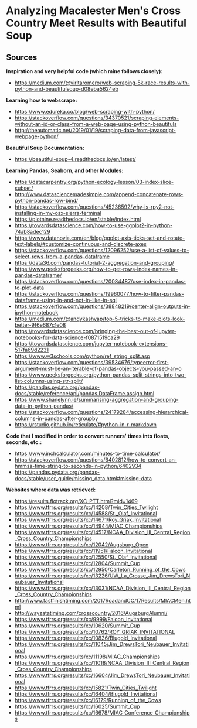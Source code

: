 # Analyzing Macalester Men's Cross Country Meet Results with Beautiful Soup

## Sources

**Inspiration and very helpful code (which mine follows closely):**

* https://medium.com/@viritaromero/web-scraping-5k-race-results-with-python-and-beautifulsoup-d08eba5624eb

**Learning how to webscrape:**

* https://www.edureka.co/blog/web-scraping-with-python/
* https://stackoverflow.com/questions/34370521/scraping-elements-without-an-id-or-class-from-a-web-page-using-python-beautifuls
* http://theautomatic.net/2019/01/19/scraping-data-from-javascript-webpage-python/

**Beautiful Soup Documentation:**

* https://beautiful-soup-4.readthedocs.io/en/latest/

**Learning Pandas, Seaborn, and other Modules:**

* https://datacarpentry.org/python-ecology-lesson/03-index-slice-subset/
* http://www.datasciencemadesimple.com/append-concatenate-rows-python-pandas-row-bind/
* https://stackoverflow.com/questions/45236592/why-is-rpy2-not-installing-in-my-osx-sierra-terminal
* https://plotnine.readthedocs.io/en/stable/index.html
* https://towardsdatascience.com/how-to-use-ggplot2-in-python-74ab8adec129
* https://www.datanovia.com/en/blog/ggplot-axis-ticks-set-and-rotate-text-labels/#customize-continuous-and-discrete-axes
* https://stackoverflow.com/questions/12096252/use-a-list-of-values-to-select-rows-from-a-pandas-dataframe
* https://data36.com/pandas-tutorial-2-aggregation-and-grouping/
* https://www.geeksforgeeks.org/how-to-get-rows-index-names-in-pandas-dataframe/
* https://stackoverflow.com/questions/20084487/use-index-in-pandas-to-plot-data
* https://stackoverflow.com/questions/19960077/how-to-filter-pandas-dataframe-using-in-and-not-in-like-in-sql
* https://stackoverflow.com/questions/38848219/center-align-outputs-in-ipython-notebook
* https://medium.com/@andykashyap/top-5-tricks-to-make-plots-look-better-9f6e687c1e08
* https://towardsdatascience.com/bringing-the-best-out-of-jupyter-notebooks-for-data-science-f0871519ca29
* https://towardsdatascience.com/jupyter-notebook-extensions-517fa69d2231
* https://www.w3schools.com/python/ref_string_split.asp
* https://stackoverflow.com/questions/39534676/typeerror-first-argument-must-be-an-iterable-of-pandas-objects-you-passed-an-o
* https://www.geeksforgeeks.org/python-pandas-split-strings-into-two-list-columns-using-str-split/
* https://pandas.pydata.org/pandas-docs/stable/reference/api/pandas.DataFrame.assign.html
* https://www.shanelynn.ie/summarising-aggregation-and-grouping-data-in-python-pandas/
* https://stackoverflow.com/questions/24179284/accessing-hierarchical-columns-in-pandas-after-groupby
* https://rstudio.github.io/reticulate/#python-in-r-markdown

**Code that I modified in  order to convert runners' times into floats, seconds, etc.:**

* https://www.inchcalculator.com/minutes-to-time-calculator/
* https://stackoverflow.com/questions/6402812/how-to-convert-an-hmmss-time-string-to-seconds-in-python/6402934
* https://pandas.pydata.org/pandas-docs/stable/user_guide/missing_data.html#missing-data

**Websites where data was retrieved:**

* https://results.flotrack.org/XC-PTT.html?mid=1469
* https://www.tfrrs.org/results/xc/14208/Twin_Cities_Twilight
* https://www.tfrrs.org/results/xc/14588/St._Olaf_Invitational
* https://www.tfrrs.org/results/xc/14671/Roy_Griak_Invitational
* https://www.tfrrs.org/results/xc/14944/MIAC_Championships
* https://www.tfrrs.org/results/xc/14517/NCAA_Division_III_Central_Region_Cross_Country_Championships
* https://www.tfrrs.org/results/xc/12042/Augsburg_Open
* https://www.tfrrs.org/results/xc/11951/Falcon_Invitational
* https://www.tfrrs.org/results/xc/12550/St._Olaf_Invitational
* https://www.tfrrs.org/results/xc/12804/Summit_Cup
* https://www.tfrrs.org/results/xc/12950/Carleton_Running_of_the_Cows
* https://www.tfrrs.org/results/xc/13226/UW_La_Crosse_Jim_DrewsTori_Neubauer_Invitational
* https://www.tfrrs.org/results/xc/13031/NCAA_Division_III_Central_Region_Cross_Country_Championships
* http://www.fastfinishtiming.com/2017RoadandCC/17Results/MIACMen.html
* http://wayzatatiming.com/crosscountry/2016/AugsburgAlumni/
* https://www.tfrrs.org/results/xc/9999/Falcon_Invitational
* https://www.tfrrs.org/results/xc/10620/Summit_Cup
* https://www.tfrrs.org/results/xc/10762/ROY_GRIAK_INVITATIONAL
* https://www.tfrrs.org/results/xc/10836/Blugold_Invitational
* https://www.tfrrs.org/results/xc/11045/Jim_DrewsTori_Neubauer_Invitational
* https://www.tfrrs.org/results/xc/11198/MIAC_Championships
* https://www.tfrrs.org/results/xc/11018/NCAA_Division_III_Central_Region_Cross_Country_Championships
* https://www.tfrrs.org/results/xc/16604/Jim_DrewsTori_Neubauer_Invitational
* https://www.tfrrs.org/results/xc/15821/Twin_Cities_Twilight
* https://www.tfrrs.org/results/xc/16404/Blugold_Invitational
* https://www.tfrrs.org/results/xc/16179/Running_of_the_Cows
* https://www.tfrrs.org/results/xc/16025/Summit_Cup
* https://www.tfrrs.org/results/xc/16678/MIAC_Conference_Championships


